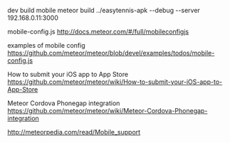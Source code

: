 dev build mobile
meteor build ../easytennis-apk --debug --server 192.168.0.11:3000

mobile-config.js
http://docs.meteor.com/#/full/mobileconfigjs

examples of mobile config
https://github.com/meteor/meteor/blob/devel/examples/todos/mobile-config.js

How to submit your iOS app to App Store
https://github.com/meteor/meteor/wiki/How-to-submit-your-iOS-app-to-App-Store

Meteor Cordova Phonegap integration
https://github.com/meteor/meteor/wiki/Meteor-Cordova-Phonegap-integration

http://meteorpedia.com/read/Mobile_support